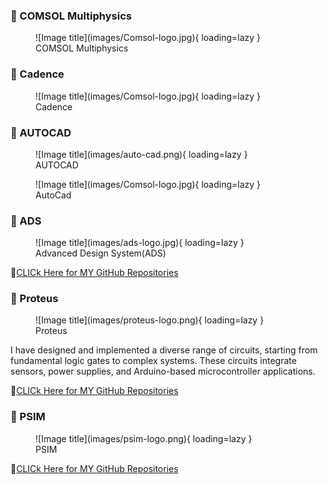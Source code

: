 ### **📌 COMSOL Multiphysics**

<figure markdown="span">
![Image title](images/Comsol-logo.jpg){ loading=lazy }
  <figcaption>COMSOL Multiphysics</figcaption>
</figure>

### **📌 Cadence**

<figure markdown="span">
![Image title](images/Comsol-logo.jpg){ loading=lazy }
  <figcaption>Cadence</figcaption>
</figure>

### **📌 AUTOCAD**

<figure markdown="span">
![Image title](images/auto-cad.png){ loading=lazy }
  <figcaption>AUTOCAD</figcaption>
</figure>

<figure markdown="span">
![Image title](images/Comsol-logo.jpg){ loading=lazy }
  <figcaption>AutoCad</figcaption>
</figure>




### **📌 ADS**

<figure markdown="span">
![Image title](images/ads-logo.jpg){ loading=lazy }
  <figcaption>Advanced Design System(ADS)</figcaption>
</figure>

🔗[CLICk Here for MY GitHub Repositories](https://github.com/Nusrat008/ADS-simulation)

### **📌 Proteus**

<figure markdown="span">
![Image title](images/proteus-logo.png){ loading=lazy }
  <figcaption>Proteus</figcaption>
</figure>

I have designed and implemented a diverse range of circuits, starting from fundamental logic gates to complex systems. These circuits integrate sensors, power supplies, and Arduino-based microcontroller applications.

🔗[CLICk Here for MY GitHub Repositories](https://github.com/Nusrat008/proteus-simulation)


### **📌 PSIM**

<figure markdown="span">
![Image title](images/psim-logo.png){ loading=lazy }
  <figcaption>PSIM</figcaption>
</figure>

🔗[CLICk Here for MY GitHub Repositories](https://github.com/Nusrat008/PSIM-simulation)
